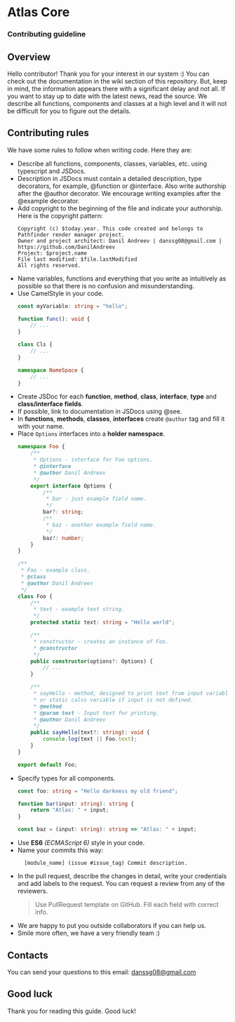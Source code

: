 # Atlas Core
### Contributing guideline
## Overview
Hello contributor! Thank you for your interest in our system :)
You can check out the documentation in the wiki section of this repository. But, keep in mind, the information appears there with a significant delay and not all.
If you want to stay up to date with the latest news, read the source.
We describe all functions, components and classes at a high level and it will not be difficult for you to figure out the details.
## Contributing rules
We have some rules to follow when writing code. Here they are:
* Describe all functions, components, classes, variables, etc. using typescript and JSDocs.
* Description in JSDocs must contain a detailed description, type decorators, for example, @function or @interface. Also write authorship after the @author decorator. We encourage writing examples after the @example decorator.
* Add copyright to the beginning of the file and indicate your authorship. Here is the copyright pattern:
    ```
    Copyright (c) $today.year. This code created and belongs to Pathfinder render manager project. 
    Owner and project architect: Danil Andreev | danssg08@gmail.com |  https://github.com/DanilAndreev
    Project: $project.name
    File last modified: $file.lastModified
    All rights reserved.
    ```
* Name variables, functions and everything that you write as intuitively as possible so that there is no confusion and misunderstanding.
* Use CamelStyle in your code. 
    ```typescript
    const myVariable: string = "hello";
    
    function func(): void {
        // ...
    }
    
    class Cls {
        // ...
    }
    
    namespace NameSpace {
        // ...
    }
    ```
* Create JSDoc for each __function__, __method__, __class__, __interface__, __type__ and __class/interface fields__. 
* If possible, link to documentation in JSDocs using @see.
* In __functions__, __methods__, __classes__, __interfaces__ create ```@author``` tag and fill it with your name.
* Place ```Options``` interfaces into a __holder namespace__.
    ```typescript
    namespace Foo {
        /**
         * Options - interface for Foo options.
         * @interface
         * @author Danil Andreev
         */
        export interface Options {
            /**
             * bar - just example field name.
             */
            bar?: string;
            /**
             * baz - another example field name.
             */
            baz?: number; 
        }
    }
    
    /**
     * Foo - example class.
     * @class
     * @author Danil Andreev
     */
    class Foo { 
        /**
         * text - example text string.
         */
        protected static text: string = "Hello world";
    
        /**
         * constructor - creates an instance of Foo.
         * @constructor
         */
        public constructor(options?: Options) {
            // ...
        }
    
        /**
         * sayHello - method, designed to print text from input variable 
         * or static calss variable if input is not defined.
         * @method
         * @param text - Input text for printing.
         * @author Danil Andreev
         */
        public sayHello(text?: string): void {
            console.log(text || Foo.text);
        }
    }
    
    export default Foo;
    ```
* Specify types for all components.
    ```typescript
    const foo: string = "Hello darkness my old friend";
    
    function bar(input: string): string {
        return "Atlas: " + input; 
    }
    
    const baz = (input: string): string => "Atlas: " + input;
    ``` 
* Use __ES6__ _(ECMAScript 6)_ style in your code.
* Name your commits this way: 
  ```
    [module_name] (issue #issue_tag) Commit description.
  ```
* In the pull request, describe the changes in detail, write your credentials and add labels to the request. You can request a review from any of the reviewers.
  > Use PullRequest template on GitHub. Fill each field with correct info.
* We are happy to put you outside collaborators if you can help us.
* Smile more often, we have a very friendly team :)
## Contacts
You can send your questions to this email: danssg08@gmail.com
## Good luck
Thank you for reading this guide. Good luck!
